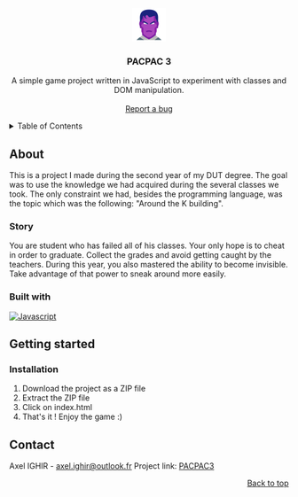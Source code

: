 <div align="center">
  <img src="https://github.com/Jyess/PACPAC3/blob/master/img/icone.png" alt="Logo" width="60">

  <h3 align="center">PACPAC 3</h3>

  <p align="center">
    A simple game project written in JavaScript to experiment with classes and DOM manipulation.
    <br><br>
    <a href="https://github.com/Jyess/PACPAC3/issues">Report a bug</a>
  </p>
</div>

<details>
  <summary>Table of Contents</summary>
  <ol>
    <li>
      <a href="#about">About</a>
      <ul>
        <li><a href="#built-with">Built With</a></li>
      </ul>
    </li>
    <li>
      <a href="#getting-started">Getting Started</a>
      <ul>
        <li><a href="#installation">Installation</a></li>
      </ul>
    </li>
    <li><a href="#contact">Contact</a></li>
  </ol>
</details>

## About
This is a project I made during the second year of my DUT degree. The goal was to use the knowledge we had acquired during the several classes we took. 
The only constraint we had, besides the programming language, was the topic which was the following: "Around the K building".

### Story
You are student who has failed all of his classes. Your only hope is to cheat in order to graduate. Collect the grades and avoid getting caught by the teachers.
During this year, you also mastered the ability to become invisible. Take advantage of that power to sneak around more easily.

### Built with
[![Javascript][Javascript-img]][Javascript-url]

## Getting started
### Installation
1. Download the project as a ZIP file
2. Extract the ZIP file
3. Click on index.html
4. That's it ! Enjoy the game :)

## Contact
Axel IGHIR - <a mailto="axel.ighir@outlook.fr">axel.ighir@outlook.fr</a>
Project link: [PACPAC3](https://github.com/Jyess/PACPAC3)

<p align="right"><a href="#readme-top">Back to top</a></p>

[Javascript-img]: https://img.shields.io/badge/javascript-f7e018?style=for-the-badge&logo=javascript&logoColor=black
[Javascript-url]: https://javascript.com/
